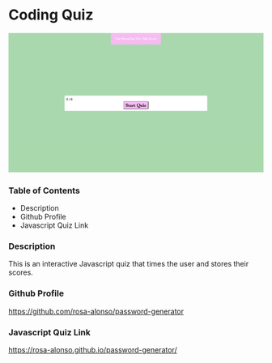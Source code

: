 # Coding Quiz

![Screen Shot](./screenshot-coding-quiz.png)

### **Table of Contents**

- Description
- Github Profile
- Javascript Quiz Link

### **Description**

This is an interactive Javascript quiz that times the user and stores their scores.

### Github Profile

https://github.com/rosa-alonso/password-generator

### Javascript Quiz Link

https://rosa-alonso.github.io/password-generator/
